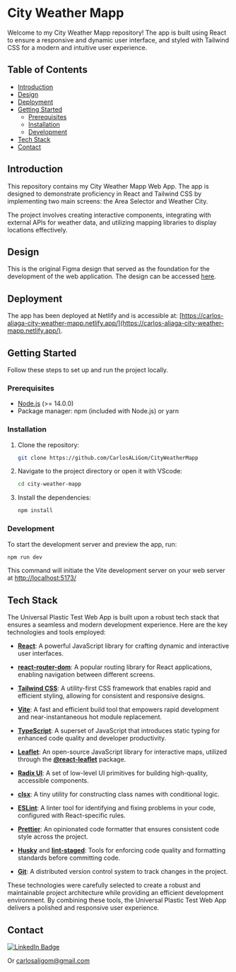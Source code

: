# City Weather Mapp

Welcome to my City Weather Mapp repository! The app is built using React to ensure a responsive and dynamic user interface, and styled with Tailwind CSS for a modern and intuitive user experience.

## Table of Contents

- [Introduction](#introduction)
- [Design](#Design)
- [Deployment](#Deployment)
- [Getting Started](#getting-started)
  - [Prerequisites](#prerequisites)
  - [Installation](#installation)
  - [Development](#development)
- [Tech Stack](#tech-stack)
- [Contact](#contact)

## Introduction

This repository contains my City Weather Mapp Web App. The app is designed to demonstrate proficiency in React and Tailwind CSS by implementing two main screens: the Area Selector and Weather City.

The project involves creating interactive components, integrating with external APIs for weather data, and utilizing mapping libraries to display locations effectively.

## Design

This is the original Figma design that served as the foundation for the development of the web application. The design can be accessed [here](https://www.figma.com/file/flyBuKCuyCgOmBufB7zGC8/TestUP?type=design&node-id=0%3A1&mode=design&t=tcs06KQtvYheFj9W-1).

## Deployment

The app has been deployed at Netlify and is accessible at: [https://carlos-aliaga-city-weather-mapp.netlify.app/](https://carlos-aliaga-city-weather-mapp.netlify.app/).

## Getting Started

Follow these steps to set up and run the project locally.

### Prerequisites

- [Node.js](https://nodejs.org/) (>= 14.0.0)
- Package manager: npm (included with Node.js) or yarn

### Installation

1. Clone the repository:

   ```bash
   git clone https://github.com/CarlosALiGom/CityWeatherMapp
   ```

2. Navigate to the project directory or open it with VScode:

   ```bash
   cd city-weather-mapp
   ```

3. Install the dependencies:

   ```bash
   npm install
   ```

### Development

To start the development server and preview the app, run:

```bash
npm run dev
```

This command will initiate the Vite development server on your web server at [http://localhost:5173/](#http://localhost:5173/)

## Tech Stack

The Universal Plastic Test Web App is built upon a robust tech stack that ensures a seamless and modern development experience. Here are the key technologies and tools employed:

- **[React](https://reactjs.org/)**: A powerful JavaScript library for crafting dynamic and interactive user interfaces.

- **[react-router-dom](https://reactrouter.com/web/guides/quick-start)**: A popular routing library for React applications, enabling navigation between different screens.

- **[Tailwind CSS](https://tailwindcss.com/)**: A utility-first CSS framework that enables rapid and efficient styling, allowing for consistent and responsive designs.

- **[Vite](https://vitejs.dev/)**: A fast and efficient build tool that empowers rapid development and near-instantaneous hot module replacement.

- **[TypeScript](https://www.typescriptlang.org/)**: A superset of JavaScript that introduces static typing for enhanced code quality and developer productivity.

- **[Leaflet](https://leafletjs.com/)**: An open-source JavaScript library for interactive maps, utilized through the **[@react-leaflet](https://react-leaflet.js.org/)** package.

- **[Radix UI](https://www.radix-ui.com/)**: A set of low-level UI primitives for building high-quality, accessible components.

- **[clsx](https://github.com/lukeed/clsx)**: A tiny utility for constructing class names with conditional logic.

- **[ESLint](https://eslint.org/)**: A linter tool for identifying and fixing problems in your code, configured with React-specific rules.

- **[Prettier](https://prettier.io/)**: An opinionated code formatter that ensures consistent code style across the project.

- **[Husky](https://typicode.github.io/husky/#/)** and **[lint-staged](https://github.com/okonet/lint-staged)**: Tools for enforcing code quality and formatting standards before committing code.

- **[Git](https://git-scm.com/)**: A distributed version control system to track changes in the project.

These technologies were carefully selected to create a robust and maintainable project architecture while providing an efficient development environment. By combining these tools, the Universal Plastic Test Web App delivers a polished and responsive user experience.

## Contact

  <a href="https://www.linkedin.com/in/carlos-aliaga-g%C3%B3mez/">
    <img src="https://img.shields.io/badge/LinkedIn-blue?style=for-the-badge&logo=linkedin&logoColor=white" alt="LinkedIn Badge"/>
  </a>
  
   Or carlosaligom@gmail.com
